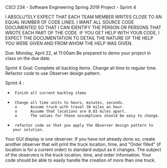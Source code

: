 CSCI 234 - Software Engineering
Spring 2019
Project - Sprint 4

I ABSOLUTELY EXPECT THAT EACH TEAM MEMBER WRITES CLOSE TO AN EQUAL NUMBER OF CODE LINES.
I WANT ALL SOURCE CODE DOCUMENTED SO THAT I CAN IDENTIFY THE PERSON OR PERSONS THAT 
WROTE EACH PART OF THE CODE. IF YOU GET HELP WITH YOUR CODE, I EXPECT THE DOCUMENTATION TO DETAIL
THE NATURE OF THE HELP YOU WERE GIVEN AND FROM WHOM THE HELP WAS GIVEN.

Due: Monday, April 22, at 11:00am
Be prepared to demo your project in class on the due date.

Sprint 4 Goal: Complete all backlog items. Change all time to regular time. Refactor code to use Observer design pattern.

Sprint 4 :
-      Finish all current backlog items

-      Change all time units to hours, minutes, seconds. 
       o      Assume truck with travel 30 miles an hour. 
       o      Assume that locations are 0.03 miles apart.
       o      The values for these assumptions should be easy to change.

-      refactor code so that you apply the Observer design pattern to your solution. 
Your GUI display is one observer. If you have not already done so, create another observer 
that will print the truck location, time, and "Order filled" (if location is for a current order)
to standard output as it changes. 
The subject of the observers is the truck location, time, and order information.  Your code should be 
able to easily handle the creation of more than one truck. 

